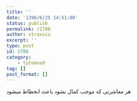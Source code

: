 ```yaml
---
title: ''
date: '1396/6/25 14:51:00'
status: publish
permalink: /2788
author: straxico
excerpt: ''
type: post
id: 2788
category:
    - tytomood
tag: []
post_format: []
---
```

هر معاشرتی که موجب کمال نشود باعث انحطاط میشود